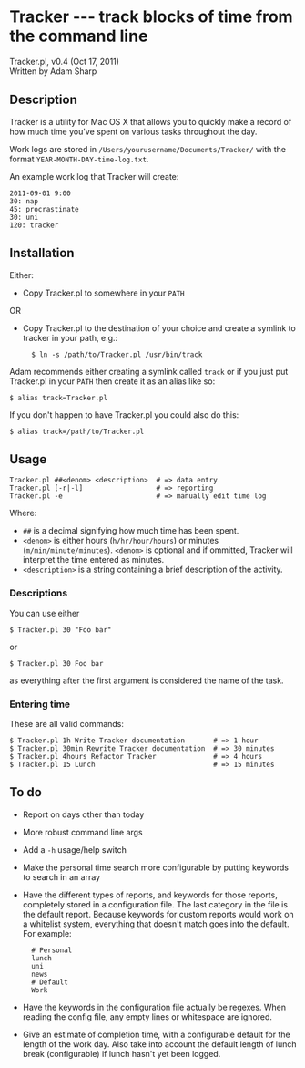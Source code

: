 # Tracker --- track blocks of time from the command line

Tracker.pl, v0.4 (Oct 17, 2011)  
Written by Adam Sharp  

## Description

Tracker is a utility for Mac OS X that allows you to quickly make a
record of how much time you've spent on various tasks throughout the
day.

Work logs are stored in `/Users/yourusername/Documents/Tracker/` with
the format `YEAR-MONTH-DAY-time-log.txt`.

An example work log that Tracker will create:

    2011-09-01 9:00
    30: nap
    45: procrastinate
    30: uni
    120: tracker

## Installation

Either:

* Copy Tracker.pl to somewhere in your `PATH`

OR

* Copy Tracker.pl to the destination of your choice and create a symlink
  to tracker in your path, e.g.:

        $ ln -s /path/to/Tracker.pl /usr/bin/track

Adam recommends either creating a symlink called `track` or if you just
put Tracker.pl in your `PATH` then create it as an alias like so:

    $ alias track=Tracker.pl

If you don't happen to have Tracker.pl you could also do this:

    $ alias track=/path/to/Tracker.pl

## Usage

    Tracker.pl ##<denom> <description>  # => data entry
    Tracker.pl [-r|-l]                  # => reporting
    Tracker.pl -e                       # => manually edit time log

Where:

* `##` is a decimal signifying how much time has been spent.
* `<denom>` is either hours (`h/hr/hour/hours`) or minutes
  (`m/min/minute/minutes`). `<denom>` is optional and if ommitted,
  Tracker will interpret the time entered as minutes.
* `<description>` is a string containing a brief description of the
  activity.

### Descriptions

You can use either

    $ Tracker.pl 30 "Foo bar"
    
or

    $ Tracker.pl 30 Foo bar

as everything after the first argument is considered the name of the
task.

### Entering time

These are all valid commands:

    $ Tracker.pl 1h Write Tracker documentation       # => 1 hour
    $ Tracker.pl 30min Rewrite Tracker documentation  # => 30 minutes
    $ Tracker.pl 4hours Refactor Tracker              # => 4 hours
    $ Tracker.pl 15 Lunch                             # => 15 minutes

## To do

* Report on days other than today
* More robust command line args
* Add a `-h` usage/help switch
* Make the personal time search more configurable by putting keywords to
  search in an array
* Have the different types of reports, and keywords for those reports,
  completely stored in a configuration file. The last category in the
  file is the default report. Because keywords for custom reports would
  work on a whitelist system, everything that doesn't match goes into
  the default. For example:

        # Personal
        lunch
        uni
        news
        # Default
        Work

* Have the keywords in the configuration file actually be regexes. When
  reading the config file, any empty lines or whitespace are ignored.
* Give an estimate of completion time, with a configurable default for
  the length of the work day. Also take into account the default length
  of lunch break (configurable) if lunch hasn't yet been logged.
